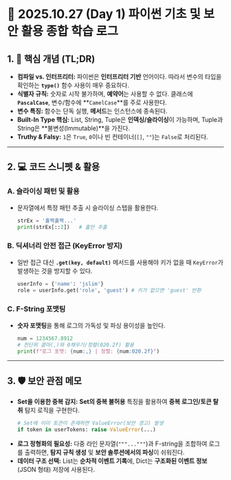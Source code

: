 # 📄 2025.10.27 (Day 1) 파이썬 기초 및 보안 활용 종합 학습 로그

## 1. 🧠 핵심 개념 (TL;DR)

* **컴파일 vs. 인터프리터:** 파이썬은 **인터프리터 기반** 언어이다. 따라서 변수의 타입을 확인하는 **`type()`** 함수 사용이 매우 중요하다.
* **식별자 규칙:** 숫자로 시작 불가하며, **예약어**는 사용할 수 없다. 클래스에 **`PascalCase`**, 변수/함수에 **`CamelCase`**를 주로 사용한다.
* **변수 특징:** 함수는 단독 실행, **메서드**는 인스턴스에 종속된다.
* **Built-In Type 핵심:** List, String, Tuple은 **인덱싱/슬라이싱**이 가능하며, Tuple과 String은 **불변성(Immutable)**을 가진다.
* **Truthy & Falsy:** `1`은 `True`, `0`이나 빈 컨테이너(`[]`, `""`)는 `False`로 처리된다.

---

## 2. 💻 코드 스니펫 & 활용

### A. 슬라이싱 패턴 및 활용
* 문자열에서 특정 패턴 추출 시 슬라이싱 스텝을 활용한다.
    ```python
    strEx = '홀짝홀짝...' 
    print(strEx[::2])   # 홀만 추출
    ```

### B. 딕셔너리 안전 접근 (KeyError 방지)
* 일반 접근 대신 **`.get(key, default)`** 메서드를 사용해야 키가 없을 때 `KeyError`가 발생하는 것을 방지할 수 있다.
    ```python
    userInfo = {'name': 'jslim'}
    role = userInfo.get('role', 'guest') # 키가 없으면 'guest' 반환
    ```

### C. F-String 포맷팅
* **숫자 포맷팅**을 통해 로그의 가독성 및 파싱 용이성을 높인다.
    ```python
    num = 1234567.8912
    # 천단위 콤마(,)와 0채우기/정렬(020.2f) 활용
    print(f"로그 포맷: {num:,} | 정렬: {num:020.2f}")
    ```

---

## 3. 🛡️ 보안 관점 메모

* **Set을 이용한 중복 감지:** **Set의 중복 불허용** 특징을 활용하여 **중복 로그인/토큰 탈취** 탐지 로직을 구현한다.
    ```python
    # Set에 이미 토큰이 존재하면 ValueError(보안 경고) 발생
    if token in userTokens: raise ValueError(...) 
    ```
* **로그 정형화의 필요성:** 다중 라인 문자열(`"""..."""`)과 F-string을 조합하여 로그를 출력하면, **탐지 규칙 생성** 및 **보안 솔루션에서의 파싱**이 쉬워진다.
* **데이터 구조 선택:** List는 **순차적 이벤트 기록**에, Dict는 **구조화된 이벤트 정보** (JSON 형태) 저장에 사용된다.